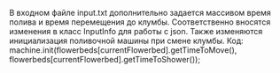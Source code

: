В входном файле input.txt дополнительно задается массивом время полива и время перемещения до клумбы. Соответственно вносятся изменения в класс InputInfo для работы с json.
Также изменяются инициализация поливочной машины при смене клумбы.
Код:
machine.init(flowerbeds[currentFlowerbed].getTimeToMove(), flowerbeds[currentFlowerbed].getTimeToShower()); 
